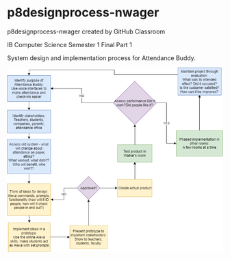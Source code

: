 # p8designprocess-nwager
p8designprocess-nwager created by GitHub Classroom

IB Computer Science Semester 1 Final Part 1

System design and implementation process for Attendance Buddy.

![Attendance Buddy Flowchart](attendanceBuddy.png)
